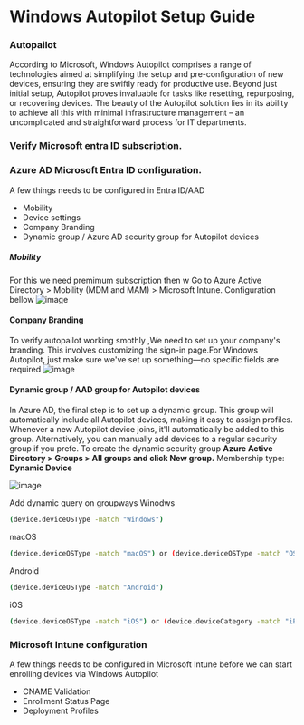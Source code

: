 # Windows Autopilot Setup Guide

### Autopailot
According to Microsoft, Windows Autopilot comprises a range of technologies aimed at simplifying the setup and pre-configuration of new devices, ensuring they are swiftly ready for productive use. Beyond just initial setup, Autopilot proves invaluable for tasks like resetting, repurposing, or recovering devices. The beauty of the Autopilot solution lies in its ability to achieve all this with minimal infrastructure management – an uncomplicated and straightforward process for IT departments.

### Verify Microsoft entra ID subscription.



### Azure AD Microsoft Entra ID configuration.
A few things needs to be configured in Entra ID/AAD
- Mobility
- Device settings
- Company Branding
- Dynamic group / Azure AD security group for Autopilot devices

##### Mobility 
For this we need premimum subscription then w
 Go to Azure Active Directory > Mobility (MDM and MAM) > Microsoft Intune.
 Configuration bellow 
 ![image](https://github.com/shahin4s/Deployement/assets/26712617/be03b9b4-d79d-4c02-af8f-e9e5c6b1e9b0)


#### Company Branding
To verify autopailot working smothly ,We need to set up your company's branding. This involves customizing the sign-in page.For Windows Autopilot, just make sure we've set up something—no specific fields are required
![image](https://github.com/shahin4s/Deployement/assets/26712617/e2245451-774d-4966-a011-f6056343d2fc)


####  Dynamic group / AAD group for Autopilot devices
In Azure AD, the final step is to set up a dynamic group. This group will automatically include all Autopilot devices, making it easy to assign profiles. Whenever a new Autopilot device joins, it'll automatically be added to this group. Alternatively, you can manually add devices to a regular security group if you prefe.
To create the dynamic security group 
**Azure Active Directory > Groups > All groups and click New group.** Membership type: **Dynamic Device**

![image](https://github.com/shahin4s/Deployement/assets/26712617/e71c57fe-66c8-410c-af48-6851fa009952)

Add dynamic query on groupways 
Winodws
```sh
(device.deviceOSType -match "Windows")
```
macOS
```sh
(device.deviceOSType -match "macOS") or (device.deviceOSType -match "OS X") or (device.deviceModel -match "MacBook Pro") or (device.deviceModel -match "MacBook Air")
```
Android
```sh
(device.deviceOSType -match "Android")
```
iOS

```sh
(device.deviceOSType -match "iOS") or (device.deviceCategory -match "iPhone") and (device.deviceCategory -match "iPad")
```
### Microsoft Intune configuration
A few things needs to be configured in Microsoft Intune before we can start enrolling devices via Windows Autopilot
- CNAME Validation
- Enrollment Status Page
- Deployment Profiles
